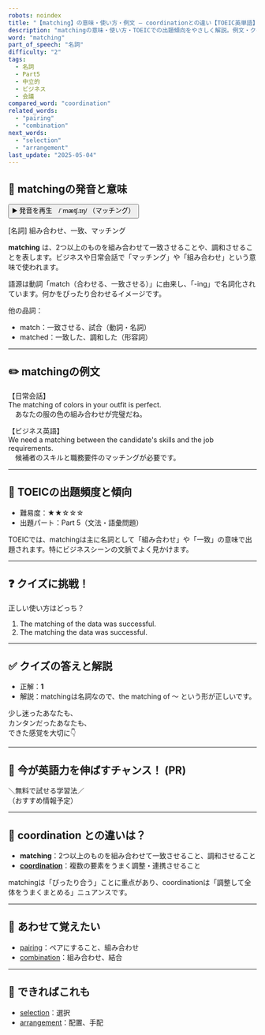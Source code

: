 ```yaml
---
robots: noindex
title: "【matching】の意味・使い方・例文 ― coordinationとの違い【TOEIC英単語】"
description: "matchingの意味・使い方・TOEICでの出題傾向をやさしく解説。例文・クイズ付きでcoordinationとの違いもわかりやすく学べます。"
word: "matching"
part_of_speech: "名詞"
difficulty: "2"
tags:
  - 名詞
  - Part5
  - 中立的
  - ビジネス
  - 会議
compared_word: "coordination"
related_words:
  - "pairing"
  - "combination"
next_words:
  - "selection"
  - "arrangement"
last_update: "2025-05-04"
---
```


## 🔰 matchingの発音と意味

<button class="play-audio" onclick="playTTS('matching')">
  <span class="play-audio-main">
    ▶️ 発音を再生　/ˈmætʃ.ɪŋ/
  </span>
  <span class="play-audio-sub">
    （マッチング）
  </span>
</button>

[名詞] 組み合わせ、一致、マッチング

**matching** は、2つ以上のものを組み合わせて一致させることや、調和させることを表します。ビジネスや日常会話で「マッチング」や「組み合わせ」という意味で使われます。

語源は動詞「match（合わせる、一致させる）」に由来し、「-ing」で名詞化されています。何かをぴったり合わせるイメージです。

他の品詞：  
- match：一致させる、試合（動詞・名詞）
- matched：一致した、調和した（形容詞）

---

## ✏️ matchingの例文

【日常会話】  
The matching of colors in your outfit is perfect.  
　あなたの服の色の組み合わせが完璧だね。

【ビジネス英語】  
We need a matching between the candidate's skills and the job requirements.  
　候補者のスキルと職務要件のマッチングが必要です。

---

## 🎯 TOEICの出題頻度と傾向

- 難易度：★★☆☆☆
- 出題パート：Part 5（文法・語彙問題）

TOEICでは、matchingは主に名詞として「組み合わせ」や「一致」の意味で出題されます。特にビジネスシーンの文脈でよく見かけます。

---

## ❓ クイズに挑戦！

正しい使い方はどっち？

1. The matching of the data was successful.  
2. The matching the data was successful.

---

## ✅ クイズの答えと解説

- 正解：**1**
- 解説：matchingは名詞なので、the matching of ～ という形が正しいです。

少し迷ったあなたも、  
カンタンだったあなたも、  
できた感覚を大切に👇️

---

## 🚀 今が英語力を伸ばすチャンス！ (PR)

<div class="info-center">
＼無料で試せる学習法／<br>  
（おすすめ情報予定）
</div>

---

## 🤔  coordination との違いは？

- **matching**：2つ以上のものを組み合わせて一致させること、調和させること
- **[coordination](/word/coordination)**：複数の要素をうまく調整・連携させること

matchingは「ぴったり合う」ことに重点があり、coordinationは「調整して全体をうまくまとめる」ニュアンスです。

---

## 🧩 あわせて覚えたい

- [pairing](/word/pairing)：ペアにすること、組み合わせ
- [combination](/word/combination)：組み合わせ、結合

---

## 📖 できればこれも

- [selection](/word/selection)：選択
- [arrangement](/word/arrangement)：配置、手配

<!-- cvid: aid13_bid02 -->
